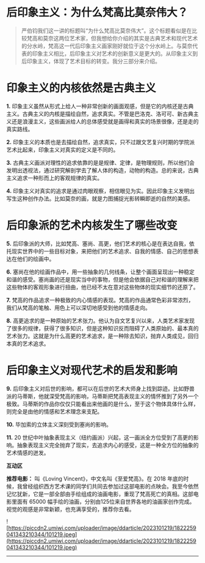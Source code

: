 # 后印象主义：为什么梵高比莫奈伟大？

> 严伯钧我们这一讲的标题叫“为什么梵高比莫奈伟大”。这个标题看似是在比较梵高和莫奈这两位艺术家，但我想给你介绍的其实是古典艺术和现代艺术的分水岭，梵高这一代后印象主义画家刚好就位于这个分水岭上。与莫奈代表的印象主义相比，后印象主义对艺术的创新意义是更大的。从印象主义到后印象主义，体现了艺术目标的转变。我分三部分来介绍。

# 印象主义的内核依然是古典主义

 **1.** 印象主义虽然从形式上给人一种非常创新的画面观感，但是它的内核还是古典主义。古典主义的内核是描绘自然，追求真实。不管是巴洛克、洛可可、新古典主义还是浪漫主义，这些画派给人的总体感受就是画得和真实的场景很像，还是走的真实路线。

 **2.** 印象主义的本质也是去描绘自然，追求真实，只不过跟文艺复兴时期的学院派艺术比起来，印象主义对真实的定义是不同的。

 **3.** 古典主义画派对理性的追求依靠的是是规律、定律，是物理规则，所以他们会发明出透视法，通过研究解剖学去了解人体的构造，动物的构造。总的来说，古典主义追求一种形而上的客观规律的真实。

 **4.** 印象主义对真实的追求是通过肉眼观察，相信眼见为实。因此印象主义发明出写生这种创作办法。比如莫奈的画，就是力图捕捉光影转瞬即逝的自然的美感。

# 后印象派的艺术内核发生了哪些改变

 **5.** 后印象派的大师，比如梵高、塞尚、高更，他们艺术的核心是在表达自我，依托现实世界中的一些目标对象，来把他们的艺术追求、自我的情感、自己的思想表达在他们的绘画中。

 **6.** 塞尚在他的绘画作品中，用一些抽象的几何线条，让整个画面呈现出一种稳定和谐的感受。塞尚画的还是现实当中的事物，但是他会依据自己对和谐的理解来把这些物体的客观形象进行扭曲，他已经不太在意对这些物体的现实细节的还原了。

 **7.** 梵高的作品追求一种极致的内心情感的表现。梵高的作品通常色彩非常浓烈，我们从梵高的笔触、用色上可以深切地感受到他的情感走向。

 **8.** 高更追求的是一种原始的艺术张力。他认为自文艺复兴以来，人类艺术家发现了很多的规律，获得了很多知识，但是这种知识反而阻碍了人类原始的、最本真的艺术张力。这就是为什么高更的艺术追求，是一种除去知识，抛弃人类成见，回归本真的艺术追求。

# 后印象主义对现代艺术的启发和影响

 **9.** 后印象主义对后世的影响，都可以在后世的艺术大师身上找到踪迹。比如野兽派的马蒂斯，他就深受梵高的影响，马蒂斯把梵高表现主义的情怀推到了另外一个极致。马蒂斯的作品你仅仅只能看出来他画的是什么，至于这个物体具体什么样，则完全是由他的情感和艺术理念来支配。

 **10.** 毕加索的立体主义深刻受到塞尚的影响。

 **11.** 20 世纪中叶抽象表现主义（纽约画派）兴起，这一画派全方位受到了高更的影响。抽象表现主义完全抛弃了现实，去追求内心的感受，这是一种全方位的抽象的艺术情感的迸发。

 **互动区**

 **推荐电影：** 叫《Loving Vincent》，中文名叫《至爱梵高》。在 2018 年底的时候，我曾经组织西方艺术课的同学们共同去参加过这部电影的点映会。我至今依然记忆犹新，它是一部全部由手绘组成的油画电影，重现了梵高死亡的真相。这部电影里面有 65000 幅手绘的油画，分别由125位来自世界各地的油画家创作完成。视觉的观感是非常新颖，也充满享受的，推荐你去看。

![https://piccdn2.umiwi.com/uploader/image/ddarticle/2023101219/1822259041343210344/101219.jpeg](https://piccdn2.umiwi.com/uploader/image/ddarticle/2023101219/1822259041343210344/101219.jpeg)

---
